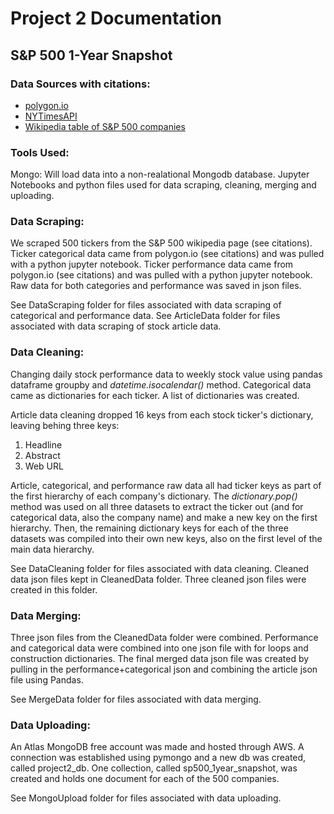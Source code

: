 # Project 2 Documentation
## S&P 500 1-Year Snapshot

### Data Sources with citations:
- [polygon.io](https://polygon.io/docs/stocks/getting-started)
- [NYTimesAPI](https://developer.nytimes.com/)
- [Wikipedia table of S&P 500 companies](https://en.wikipedia.org/wiki/List_of_S%26P_500_companies)

### Tools Used:
Mongo: Will load data into a non-realational Mongodb database.
Jupyter Notebooks and python files used for data scraping, cleaning, merging and uploading.

### Data Scraping:
We scraped 500 tickers from the S&P 500 wikipedia page (see citations). Ticker categorical data came from polygon.io (see citations) and was pulled with a python jupyter notebook. Ticker performance data came from polygon.io (see citations) and was pulled with a python jupyter notebook. Raw data for both categories and performance was saved in json files. 

See DataScraping folder for files associated with data scraping of categorical and performance data. 
See ArticleData folder for files associated with data scraping of stock article data.

### Data Cleaning:
Changing daily stock performance data to weekly stock value using pandas dataframe groupby and *datetime.isocalendar()* method. Categorical data came as dictionaries for each ticker. A list of dictionaries was created.

Article data cleaning dropped 16 keys from each stock ticker's dictionary, leaving behing three keys:
1. Headline
2. Abstract
3. Web URL

Article, categorical, and performance raw data all had ticker keys as part of the first hierarchy of each company's dictionary. The *dictionary.pop()* method was used on all three datasets to extract the ticker out (and for categorical data, also the company name) and make a new key on the first hierarchy. Then, the remaining dictionary keys for each of the three datasets was compiled into their own new keys, also on the first level of the main data hierarchy.

See DataCleaning folder for files associated with data cleaning. Cleaned data json files kept in CleanedData folder. Three cleaned json files were created in this folder.

### Data Merging:
Three json files from the CleanedData folder were combined.
Performance and categorical data were combined into one json file with for loops and construction dictionaries. The final merged data json file was created by pulling in the performance+categorical json and combining the article json file using Pandas.

See MergeData folder for files associated with data merging.

### Data Uploading:
An Atlas MongoDB free account was made and hosted through AWS. A connection was established using pymongo and a new db was created, called project2_db. One collection, called sp500_1year_snapshot, was created and holds one document for each of the 500 companies.

See MongoUpload folder for files associated with data uploading.